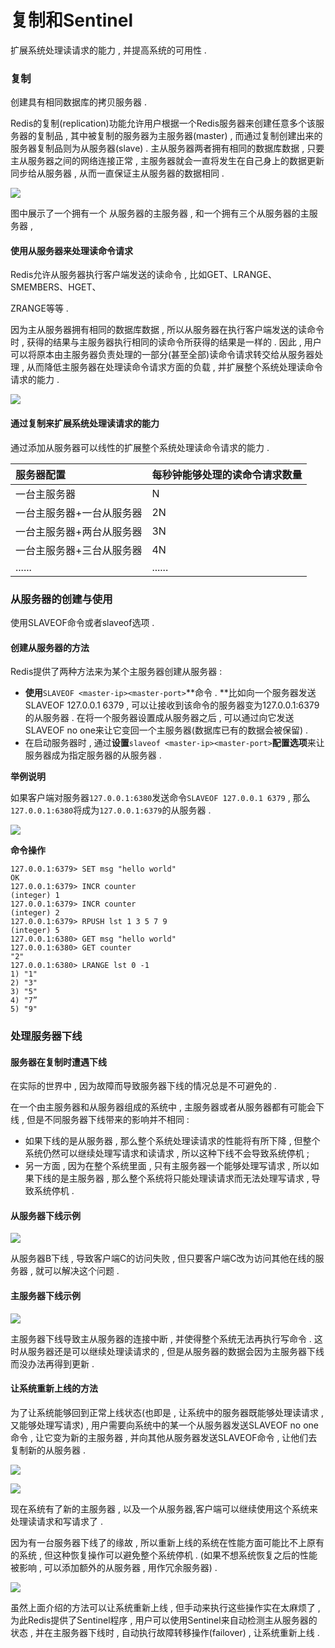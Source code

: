 # 复制和Sentinel

扩展系统处理读请求的能力 , 并提高系统的可用性 .

### 复制

创建具有相同数据库的拷贝服务器 .

Redis的复制\(replication\)功能允许用户根据一个Redis服务器来创建任意多个该服务器的复制品 , 其中被复制的服务器为主服务器\(master\) , 而通过复制创建出来的服务器复制品则为从服务器\(slave\) . 主从服务器两者拥有相同的数据库数据 , 只要主从服务器之间的网络连接正常 , 主服务器就会一直将发生在自己身上的数据更新同步给从服务器 , 从而一直保证主从服务器的数据相同 .

![](/assets/fuzhi.png)

图中展示了一个拥有一个 从服务器的主服务器 , 和一个拥有三个从服务器的主服务器 ,

#### 使用从服务器来处理读命令请求

Redis允许从服务器执行客户端发送的读命令 , 比如GET、LRANGE、SMEMBERS、HGET、

ZRANGE等等 .

因为主从服务器拥有相同的数据库数据 , 所以从服务器在执行客户端发送的读命令时 , 获得的结果与主服务器执行相同的读命令所获得的结果是一样的 . 因此 , 用户可以将原本由主服务器负责处理的一部分\(甚至全部\)读命令请求转交给从服务器处理 , 从而降低主服务器在处理读命令请求方面的负载 , 并扩展整个系统处理读命令请求的能力 .

![](/assets/fuzhi2.png)

#### 通过复制来扩展系统处理读请求的能力

通过添加从服务器可以线性的扩展整个系统处理读命令请求的能力 .

| 服务器配置 | 每秒钟能够处理的读命令请求数量 |
| :--- | :--- |
| 一台主服务器 | N |
| 一台主服务器+一台从服务器 | 2N |
| 一台主服务器+两台从服务器 | 3N |
| 一台主服务器+三台从服务器 | 4N |
| ...... | ...... |

### 从服务器的创建与使用

使用SLAVEOF命令或者slaveof选项 .

#### 创建从服务器的方法

Redis提供了两种方法来为某个主服务器创建从服务器 :

* **使用**`SLAVEOF <master-ip><master-port>`**命令 . **比如向一个服务器发送SLAVEOF 127.0.0.1 6379 , 可以让接收到该命令的服务器变为127.0.0.1:6379的从服务器 . 在将一个服务器设置成从服务器之后 , 可以通过向它发送SLAVEOF no one来让它变回一个主服务器\(数据库已有的数据会被保留\) . 
* 在启动服务器时 , 通过**设置**`slaveof <master-ip><master-port>`**配置选项**来让服务器成为指定服务器的从服务器 . 

**举例说明**

如果客户端对服务器`127.0.0.1:6380`发送命令`SLAVEOF 127.0.0.1 6379` , 那么`127.0.0.1:6380`将成为`127.0.0.1:6379`的从服务器 .

![](/assets/fuzhi34.png)

**命令操作**

```
127.0.0.1:6379> SET msg "hello world"
OK
127.0.0.1:6379> INCR counter 
(integer) 1
127.0.0.1:6379> INCR counter 
(integer) 2
127.0.0.1:6379> RPUSH lst 1 3 5 7 9 
(integer) 5
127.0.0.1:6380> GET msg "hello world"
127.0.0.1:6380> GET counter 
"2"
127.0.0.1:6380> LRANGE lst 0 -1 
1) "1"
2) "3"
3) "5"
4) "7” 
5) "9"
```

### 处理服务器下线

#### 服务器在复制时遭遇下线

在实际的世界中 , 因为故障而导致服务器下线的情况总是不可避免的 .

在一个由主服务器和从服务器组成的系统中 , 主服务器或者从服务器都有可能会下线 , 但是不同服务器下线带来的影响并不相同 :

* 如果下线的是从服务器 , 那么整个系统处理读请求的性能将有所下降 , 但整个系统仍然可以继续处理写请求和读请求 , 所以这种下线不会导致系统停机 ; 
* 另一方面 , 因为在整个系统里面 , 只有主服务器一个能够处理写请求 , 所以如果下线的是主服务器 , 那么整个系统将只能处理读请求而无法处理写请求 , 导致系统停机 . 

#### 从服务器下线示例

![](/assets/xiaxian1.png)

从服务器B下线 , 导致客户端C的访问失败 , 但只要客户端C改为访问其他在线的服务器 , 就可以解决这个问题 .

#### 主服务器下线示例

![](/assets/xiaxian2.png)

主服务器下线导致主从服务器的连接中断 , 并使得整个系统无法再执行写命令 . 这时从服务器还是可以继续处理读请求的 , 但是从服务器的数据会因为主服务器下线而没办法再得到更新 .

#### 让系统重新上线的方法

为了让系统能够回到正常上线状态\(也即是 , 让系统中的服务器既能够处理读请求 , 又能够处理写请求\) , 用户需要向系统中的某一个从服务器发送SLAVEOF no one命令 , 让它变为新的主服务器 , 并向其他从服务器发送SLAVEOF命令 , 让他们去复制新的从服务器 . 

![](/assets/shangxian11.png)

![](/assets/shangxian1.png)

现在系统有了新的主服务器 , 以及一个从服务器,客户端可以继续使用这个系统来处理读请求和写请求了 . 

因为有一台服务器下线了的缘故 , 所以重新上线的系统在性能方面可能比不上原有的系统 , 但这种恢复操作可以避免整个系统停机 . \(如果不想系统恢复之后的性能被影响 , 可以添加额外的从服务器 , 用作冗余服务器\) . 

![](/assets/shangxian3.png)

虽然上面介绍的方法可以让系统重新上线 , 但手动来执行这些操作实在太麻烦了 , 为此Redis提供了Sentinel程序 , 用户可以使用Sentinel来自动检测主从服务器的状态 , 并在主服务器下线时 , 自动执行故障转移操作\(failover\) , 让系统重新上线 . 

